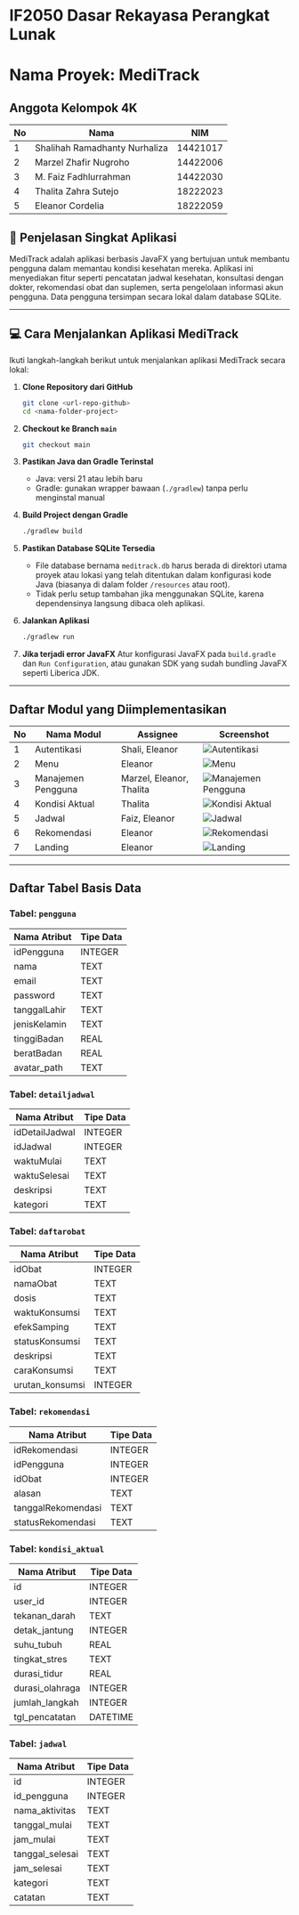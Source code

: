 # IF2050 Dasar Rekayasa Perangkat Lunak 
# Nama Proyek: MediTrack

## Anggota Kelompok 4K

| No | Nama                         | NIM       |
|----|------------------------------|-----------|
| 1  | Shalihah Ramadhanty Nurhaliza | 14421017  |
| 2  | Marzel Zhafir Nugroho         | 14422006  |
| 3  | M. Faiz Fadhlurrahman         | 14422030  |
| 4  | Thalita Zahra Sutejo          | 18222023  |
| 5  | Eleanor Cordelia              | 18222059  |


## 📌 Penjelasan Singkat Aplikasi
MediTrack adalah aplikasi berbasis JavaFX yang bertujuan untuk membantu pengguna dalam memantau kondisi kesehatan mereka. Aplikasi ini menyediakan fitur seperti pencatatan jadwal kesehatan, konsultasi dengan dokter, rekomendasi obat dan suplemen, serta pengelolaan informasi akun pengguna. Data pengguna tersimpan secara lokal dalam database SQLite.

---

## 💻 Cara Menjalankan Aplikasi MediTrack

Ikuti langkah-langkah berikut untuk menjalankan aplikasi MediTrack secara lokal:

1. **Clone Repository dari GitHub**
   ```bash
   git clone <url-repo-github>
   cd <nama-folder-project>
   ```

2. **Checkout ke Branch `main`**
   ```bash
   git checkout main
   ```

3. **Pastikan Java dan Gradle Terinstal**
   - Java: versi 21 atau lebih baru
   - Gradle: gunakan wrapper bawaan (`./gradlew`) tanpa perlu menginstal manual

4. **Build Project dengan Gradle**
   ```bash
   ./gradlew build
   ```

5. **Pastikan Database SQLite Tersedia**
   - File database bernama `meditrack.db` harus berada di direktori utama proyek atau lokasi yang telah ditentukan dalam konfigurasi kode Java (biasanya di dalam folder `/resources` atau root).
   - Tidak perlu setup tambahan jika menggunakan SQLite, karena dependensinya langsung dibaca oleh aplikasi.

6. **Jalankan Aplikasi**
   ```bash
   ./gradlew run
   ```

7. **Jika terjadi error JavaFX**
   Atur konfigurasi JavaFX pada `build.gradle` dan `Run Configuration`, atau gunakan SDK yang sudah bundling JavaFX seperti Liberica JDK.


---

## Daftar Modul yang Diimplementasikan
| No | Nama Modul | Assignee | Screenshot |
|----|-------------|----------|------------|
| 1 | Autentikasi | Shali, Eleanor | ![Autentikasi](screenshots/autentikasi.png) |
| 2 | Menu | Eleanor | ![Menu](screenshots/menu.png) |
| 3 | Manajemen Pengguna | Marzel, Eleanor, Thalita | ![Manajemen Pengguna](screenshots/manajemen_pengguna.png) |
| 4 | Kondisi Aktual | Thalita | ![Kondisi Aktual](screenshots/kondisi_aktual.png) |
| 5 | Jadwal | Faiz, Eleanor | ![Jadwal](screenshots/jadwal.png) |
| 6 | Rekomendasi | Eleanor | ![Rekomendasi](screenshots/rekomendasi.png) |
| 7 | Landing | Eleanor | ![Landing](screenshots/landing.png) |


---

## Daftar Tabel Basis Data


### Tabel: `pengguna`

| Nama Atribut | Tipe Data |
|--------------|-----------|
| idPengguna | INTEGER |
| nama | TEXT |
| email | TEXT |
| password | TEXT |
| tanggalLahir | TEXT |
| jenisKelamin | TEXT |
| tinggiBadan | REAL |
| beratBadan | REAL |
| avatar_path | TEXT |


### Tabel: `detailjadwal`

| Nama Atribut | Tipe Data |
|--------------|-----------|
| idDetailJadwal | INTEGER |
| idJadwal | INTEGER |
| waktuMulai | TEXT |
| waktuSelesai | TEXT |
| deskripsi | TEXT |
| kategori | TEXT |


### Tabel: `daftarobat`

| Nama Atribut | Tipe Data |
|--------------|-----------|
| idObat | INTEGER |
| namaObat | TEXT |
| dosis | TEXT |
| waktuKonsumsi | TEXT |
| efekSamping | TEXT |
| statusKonsumsi | TEXT |
| deskripsi | TEXT |
| caraKonsumsi | TEXT |
| urutan_konsumsi | INTEGER |


### Tabel: `rekomendasi`

| Nama Atribut | Tipe Data |
|--------------|-----------|
| idRekomendasi | INTEGER |
| idPengguna | INTEGER |
| idObat | INTEGER |
| alasan | TEXT |
| tanggalRekomendasi | TEXT |
| statusRekomendasi | TEXT |


### Tabel: `kondisi_aktual`

| Nama Atribut | Tipe Data |
|--------------|-----------|
| id | INTEGER |
| user_id | INTEGER |
| tekanan_darah | TEXT |
| detak_jantung | INTEGER |
| suhu_tubuh | REAL |
| tingkat_stres | TEXT |
| durasi_tidur | REAL |
| durasi_olahraga | INTEGER |
| jumlah_langkah | INTEGER |
| tgl_pencatatan | DATETIME |


### Tabel: `jadwal`

| Nama Atribut | Tipe Data |
|--------------|-----------|
| id | INTEGER |
| id_pengguna | INTEGER |
| nama_aktivitas | TEXT |
| tanggal_mulai | TEXT |
| jam_mulai | TEXT |
| tanggal_selesai | TEXT |
| jam_selesai | TEXT |
| kategori | TEXT |
| catatan | TEXT |
